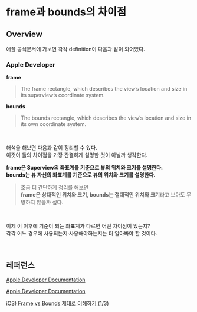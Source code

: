 # frame과 bounds의 차이점

## Overview

애플 공식문서에 가보면 각각 definition이 다음과 같이 되어있다.

### Apple Developer

**frame**

> The frame rectangle, which describes the view’s location and size in its superview’s coordinate system.

**bounds**

> The bounds rectangle, which describes the view’s location and size in its own coordinate system.

<br />

해석을 해보면 다음과 같이 정리할 수 있다.   
이것이 둘의 차이점을 가장 간결하게 설명한 것이 아닐까 생각한다.

**frame은 Superview의 좌표계를 기준으로 뷰의 위치와 크기를 설명한다.  
bounds는 뷰 자신의 좌표계를 기준으로 뷰의 위치와 크기를 설명한다.**

> 조금 더 간단하게 정리를 해보면  
**frame은 상대적인 위치와 크기, bounds는 절대적인 위치와 크기**라고 보아도 무방하지 않을까 싶다.

<br />

이제 이 이후에 기준이 되는 좌표계가 다르면 어떤 차이점이 있는지?  
각각 어느 경우에 사용되는지·사용해야하는지는 더 알아봐야 할 것이다.

<br />

## 레퍼런스
[Apple Developer Documentation](https://developer.apple.com/documentation/uikit/uiview/1622621-frame)

[Apple Developer Documentation](https://developer.apple.com/documentation/uikit/uiview/1622580-bounds)

[iOS) Frame vs Bounds 제대로 이해하기 (1/3)](https://babbab2.tistory.com/44?category=831129)
